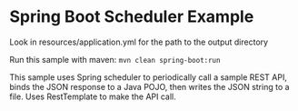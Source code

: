 # Spring Boot Scheduler Example

Look in resources/application.yml for the path to the output directory

Run this sample with maven: `mvn clean spring-boot:run`

This sample uses Spring scheduler to periodically call a sample REST API, binds the JSON response to a Java POJO, then writes the JSON string to a file. Uses RestTemplate to make the API call.

